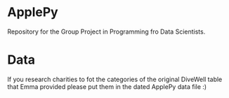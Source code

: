 # ApplePy
Repository for the Group Project in Programming fro Data Scientists. 

# Data
If you research charities to fot the categories of the original DiveWell table that Emma provided please put them in the dated ApplePy data file :)
